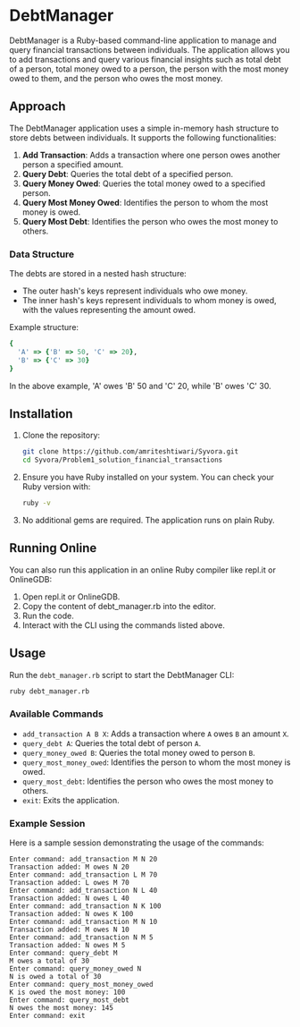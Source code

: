 # DebtManager

DebtManager is a Ruby-based command-line application to manage and query financial transactions between individuals. The application allows you to add transactions and query various financial insights such as total debt of a person, total money owed to a person, the person with the most money owed to them, and the person who owes the most money.

## Approach

The DebtManager application uses a simple in-memory hash structure to store debts between individuals. It supports the following functionalities:

1. **Add Transaction**: Adds a transaction where one person owes another person a specified amount.
2. **Query Debt**: Queries the total debt of a specified person.
3. **Query Money Owed**: Queries the total money owed to a specified person.
4. **Query Most Money Owed**: Identifies the person to whom the most money is owed.
5. **Query Most Debt**: Identifies the person who owes the most money to others.

### Data Structure

The debts are stored in a nested hash structure:
- The outer hash's keys represent individuals who owe money.
- The inner hash's keys represent individuals to whom money is owed, with the values representing the amount owed.

Example structure:
```ruby
{
  'A' => {'B' => 50, 'C' => 20},
  'B' => {'C' => 30}
}
```
In the above example, 'A' owes 'B' 50 and 'C' 20, while 'B' owes 'C' 30.

## Installation

1. Clone the repository:
   ```bash
   git clone https://github.com/amriteshtiwari/Syvora.git
   cd Syvora/Problem1_solution_financial_transactions
   ```

2. Ensure you have Ruby installed on your system. You can check your Ruby version with:
   ```bash
   ruby -v
   ```

3. No additional gems are required. The application runs on plain Ruby.

## Running Online

You can also run this application in an online Ruby compiler like repl.it or OnlineGDB:

1. Open repl.it or OnlineGDB.
2. Copy the content of debt_manager.rb into the editor.
3. Run the code.
4. Interact with the CLI using the commands listed above.

## Usage

Run the `debt_manager.rb` script to start the DebtManager CLI:
```bash
ruby debt_manager.rb
```

### Available Commands

- `add_transaction A B X`: Adds a transaction where `A` owes `B` an amount `X`.
- `query_debt A`: Queries the total debt of person `A`.
- `query_money_owed B`: Queries the total money owed to person `B`.
- `query_most_money_owed`: Identifies the person to whom the most money is owed.
- `query_most_debt`: Identifies the person who owes the most money to others.
- `exit`: Exits the application.

### Example Session

Here is a sample session demonstrating the usage of the commands:

```plaintext
Enter command: add_transaction M N 20
Transaction added: M owes N 20
Enter command: add_transaction L M 70
Transaction added: L owes M 70
Enter command: add_transaction N L 40
Transaction added: N owes L 40
Enter command: add_transaction N K 100
Transaction added: N owes K 100
Enter command: add_transaction M N 10
Transaction added: M owes N 10
Enter command: add_transaction N M 5
Transaction added: N owes M 5
Enter command: query_debt M
M owes a total of 30
Enter command: query_money_owed N
N is owed a total of 30
Enter command: query_most_money_owed
K is owed the most money: 100
Enter command: query_most_debt
N owes the most money: 145
Enter command: exit
```